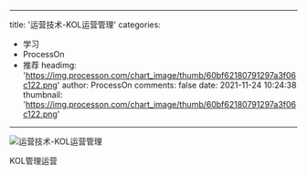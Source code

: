 
---
title: '运营技术-KOL运营管理'
categories: 
 - 学习
 - ProcessOn
 - 推荐
headimg: 'https://img.processon.com/chart_image/thumb/60bf62180791297a3f06c122.png'
author: ProcessOn
comments: false
date: 2021-11-24 10:24:38
thumbnail: 'https://img.processon.com/chart_image/thumb/60bf62180791297a3f06c122.png'
---

<div>   
<img class="thumb" alt="运营技术-KOL运营管理" src="https://img.processon.com/chart_image/thumb/60bf62180791297a3f06c122.png" referrerpolicy="no-referrer">
<p>KOL管理运营</p>  
</div>
            